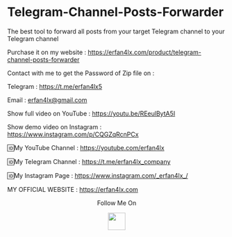 # Telegram-Channel-Posts-Forwarder
The best tool to forward all posts from your target Telegram channel to your Telegram channel

Purchase it on my website : https://erfan4lx.com/product/telegram-channel-posts-forwarder

Contact with me to get the Password of Zip file on :

 Telegram : https://t.me/erfan4lx5
  
 Email : erfan4lx@gmail.com
  
 Show full video on YouTube : https://youtu.be/REeulBytA5I

Show demo video on Instagram : https://www.instagram.com/p/CQGZqRcnPCx

🆔My YouTube Channel : https://youtube.com/erfan4lx

🆔My Telegram Channel : https://t.me/erfan4lx_company

🆔My Instagram Page : https://www.instagram.com/_erfan4lx_/

 MY OFFICIAL WEBSITE : https://erfan4lx.com

<p align="center">
  Follow Me On
</p>
<p align="center">
  <a href="https://www.youtube.com/c/erfan4lx?sub_confirmation=1">
    <img src="https://www.iconsdb.com/icons/preview/black/youtube-4-xxl.png" width="40" height="40">
  </a>
</p>
